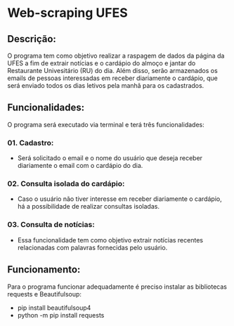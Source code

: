 # Web-scraping UFES
## Descrição:
O programa tem como objetivo realizar a raspagem de dados da página da UFES a fim de extrair notícias e o cardápio do almoço e jantar do Restaurante Univesitário (RU) do dia. Além disso, serão armazenados os emails de pessoas interessadas em receber diariamente o cardápio, que será enviado todos os dias letivos pela manhã para os cadastrados.

## Funcionalidades:
O programa será executado via terminal e terá três funcionalidades:
### 01. Cadastro:
- Será solicitado o email e o nome do usuário que deseja receber diariamente o email com o cardápio do dia.
### 02. Consulta isolada do cardápio:
- Caso o usuário não tiver interesse em receber diariamente o cardápio, há a possibilidade de realizar consultas isoladas.
### 03. Consulta de notícias:
- Essa funcionalidade tem como objetivo extrair notícias recentes relacionadas com palavras fornecidas pelo usuário.

## Funcionamento:
Para o programa funcionar adequadamente é preciso instalar as bibliotecas requests e Beautifulsoup:
- pip install beautifulsoup4
- python -m pip install requests